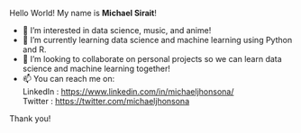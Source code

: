 Hello World! My name is **Michael Sirait**!

- 👀 I’m interested in data science, music, and anime!
- 🌱 I’m currently learning data science and machine learning using Python and R.
- 💞️ I’m looking to collaborate on personal projects so we can learn data science and machine learning together!
- 📫 You can reach me on: <br>
LinkedIn : https://www.linkedin.com/in/michaeljhonsona/ <br>
Twitter : https://twitter.com/michaeljhonsona

Thank you!


<!---
michaeljhonsona/michaeljhonsona is a ✨ special ✨ repository because its `README.md` (this file) appears on your GitHub profile.
You can click the Preview link to take a look at your changes.
--->
